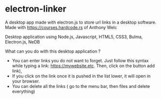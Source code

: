 # electron-linker
A desktop app made with electron.js to store url links in a desktop software. Made with https://courses.hardcode.rs of Anthony Welc

Desktop application using Node.js, Javascript, HTML5, CSS3, Bulma, Electron.js, NeDB

What can you do with this desktop application ?
- You can enter links you do not want to forget. Just follow this syntax while typing a link: https://mywebsite.etc. Then, click on the button add link), 
- If you click on the link once it is pushed in the list lower, it will open in your browser.
- You can delete all the links ( go to the menu bar, then files and delete everything)
